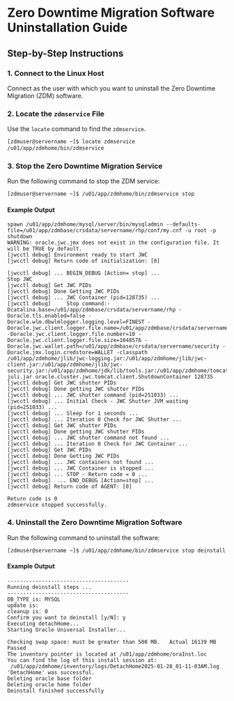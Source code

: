 # Zero Downtime Migration Software Uninstallation Guide

## Step-by-Step Instructions

### 1. Connect to the Linux Host

Connect as the user with which you want to uninstall the Zero Downtime Migration (ZDM) software.

### 2. Locate the `zdmservice` File

Use the `locate` command to find the `zdmservice`.

```bash
[zdmuser@servername ~]$ locate zdmservice 
/u01/app/zdmhome/bin/zdmservice
```

### 3. Stop the Zero Downtime Migration Service

Run the following command to stop the ZDM service:

```bash
[zdmuser@servername ~]$ /u01/app/zdmhome/bin/zdmservice stop
```

#### Example Output

```plaintext
spawn /u01/app/zdmhome/mysql/server/bin/mysqladmin --defaults-file=/u01/app/zdmbase/crsdata/servername/rhp/conf/my.cnf -u root -p shutdown
WARNING: oracle.jwc.jmx does not exist in the configuration file. It will be TRUE by default.
[jwcctl debug] Environment ready to start JWC
[jwcctl debug] Return code of initialization: [0]

[jwcctl debug] ... BEGIN_DEBUG [Action= stop] ...
Stop JWC
[jwcctl debug] Get JWC PIDs
[jwcctl debug] Done Getting JWC PIDs
[jwcctl debug] ... JWC Container (pid=128735) ...
[jwcctl debug]     Stop command:-Dcatalina.base=/u01/app/zdmbase/crsdata/servername/rhp -Doracle.tls.enabled=false -Doracle.wlm.dbwlmlogger.logging.level=FINEST -Doracle.jwc.client.logger.file.name=/u01/app/zdmbase/crsdata/servername/rhp/logs/jwc_shutter_stdout_err_%g.log -Doracle.jwc.client.logger.file.number=10 -Doracle.jwc.client.logger.file.size=1048576 -Doracle.jwc.wallet.path=/u01/app/zdmbase/crsdata/servername/security -Doracle.jmx.login.credstore=WALLET -classpath /u01/app/zdmhome/jlib/jwc-logging.jar:/u01/app/zdmhome/jlib/jwc-client.jar:/u01/app/zdmhome/jlib/jwc-security.jar:/u01/app/zdmhome/jdk/lib/tools.jar:/u01/app/zdmhome/tomcat/lib/tomcat-juli.jar oracle.cluster.jwc.tomcat.client.ShutdownContainer 128735
[jwcctl debug] Get JWC shutter PIDs
[jwcctl debug] Done getting JWC shutter PIDs
[jwcctl debug] ... JWC shutter command (pid=251033) ...
[jwcctl debug] ... Initial Check - JWC Shutter JVM waiting (pid=251033) ...
[jwcctl debug] ... Sleep for 1 seconds ...
[jwcctl debug] ... Iteration 0 Check for JWC Shutter ...
[jwcctl debug] Get JWC shutter PIDs
[jwcctl debug] Done getting JWC shutter PIDs
[jwcctl debug] ... JWC shutter command not found ...
[jwcctl debug] ... Iteration 0 Check for JWC Container ...
[jwcctl debug] Get JWC PIDs
[jwcctl debug] Done Getting JWC PIDs
[jwcctl debug] ... JWC containers not found ...
[jwcctl debug] ... JWC Container is stopped ...
[jwcctl debug] ... STOP - Return code = 0 ...
[jwcctl debug]  ... END_DEBUG [Action=stop] ...
[jwcctl debug] Return code of AGENT: [0]

Return code is 0
zdmservice stopped successfully.
```

### 4. Uninstall the Zero Downtime Migration Software

Run the following command to uninstall the software:

```bash
[zdmuser@servername ~]$ /u01/app/zdmhome/bin/zdmservice stop deinstall
```

#### Example Output

```plaintext
---------------------------------------
Running deinstall steps ...
---------------------------------------
DB_TYPE is: MYSQL
update is: 
cleanup is: 0
Confirm you want to deinstall [y/N]: y
Executing detachHome...
Starting Oracle Universal Installer...

Checking swap space: must be greater than 500 MB.   Actual 16139 MB    Passed
The inventory pointer is located at /u01/app/zdmhome/oraInst.loc
You can find the log of this install session at:
 /u01/app/zdmhome/inventory/logs/DetachHome2025-01-28_01-11-03AM.log
'DetachHome' was successful.
Deleting oracle base folder
Deleting oracle home folder
Deinstall finished successfully
```
